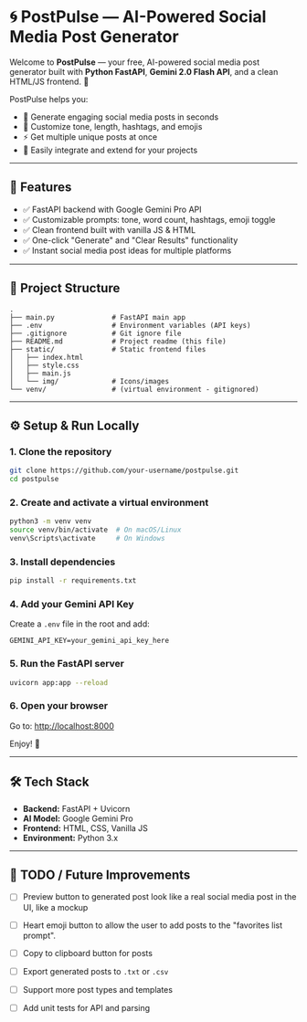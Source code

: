 # 🌀 PostPulse — AI-Powered Social Media Post Generator

Welcome to **PostPulse** — your free, AI-powered social media post generator built with **Python FastAPI**, **Gemini 2.0 Flash API**, and a clean HTML/JS frontend. 🚀

PostPulse helps you:
- 📝 Generate engaging social media posts in seconds
- 🎨 Customize tone, length, hashtags, and emojis
- ⚡ Get multiple unique posts at once
- 🧩 Easily integrate and extend for your projects

---

## 🚀 Features

- ✅ FastAPI backend with Google Gemini Pro API
- ✅ Customizable prompts: tone, word count, hashtags, emoji toggle
- ✅ Clean frontend built with vanilla JS & HTML
- ✅ One-click "Generate" and "Clear Results" functionality
- ✅ Instant social media post ideas for multiple platforms

---

## 📂 Project Structure

```
.
├── main.py              # FastAPI main app
├── .env                 # Environment variables (API keys)
├── .gitignore           # Git ignore file
├── README.md            # Project readme (this file)
├── static/              # Static frontend files
│   ├── index.html
│   ├── style.css
│   ├── main.js
│   └── img/             # Icons/images
└── venv/                # (virtual environment - gitignored)
```

---

## ⚙️ Setup & Run Locally

### 1. Clone the repository
```bash
git clone https://github.com/your-username/postpulse.git
cd postpulse
```

### 2. Create and activate a virtual environment
```bash
python3 -m venv venv
source venv/bin/activate  # On macOS/Linux
venv\Scripts\activate     # On Windows
```

### 3. Install dependencies
```bash
pip install -r requirements.txt
```

### 4. Add your Gemini API Key  
Create a `.env` file in the root and add:
```
GEMINI_API_KEY=your_gemini_api_key_here
```

### 5. Run the FastAPI server
```bash
uvicorn app:app --reload
```

### 6. Open your browser
Go to: [http://localhost:8000](http://localhost:8000)

Enjoy! 🎉

---

## 🛠️ Tech Stack

- **Backend:** FastAPI + Uvicorn
- **AI Model:** Google Gemini Pro
- **Frontend:** HTML, CSS, Vanilla JS
- **Environment:** Python 3.x

---

## 🧩 TODO / Future Improvements

- [ ] Preview button to generated post look like a real social media post in the UI, like a mockup
- [ ] Heart emoji button to allow the user to add posts to the "favorites list prompt".
- [ ] Copy to clipboard button for posts
- [ ] Export generated posts to `.txt` or `.csv`
- [ ] Support more post types and templates
- [ ] Add unit tests for API and parsing

